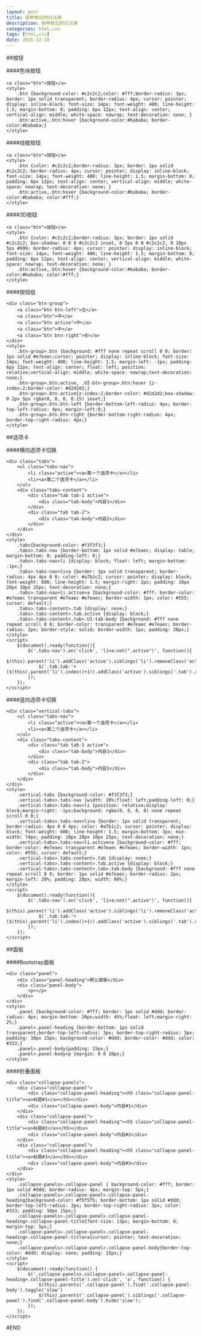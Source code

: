 ```yaml
---
layout: post
title: 各种常见的UI元素
description: 各种常见的UI元素
categories: html,css
tags: [html,css]
date: 2015-12-10
---
```


##按钮

####色块按钮

    <a class="btn">按钮</a>
    <style>
        .btn {background-color: #c2c2c2;color: #fff;border-radius: 3px; border: 1px solid transparent; border-radius: 4px; cursor: pointer; display: inline-block; font-size: 14px; font-weight: 400; line-height: 1.5; margin-bottom: 0; padding: 6px 12px; text-align: center; vertical-align: middle; white-space: nowrap; text-decoration: none; } 
        .btn:active,.btn:hover {background-color:#bababa; border-color:#bababa;}
    </style>

<!-- more -->
####线框按钮

    <a class="btn">按钮</a>
    <style>
        .btn {color: #c2c2c2;border-radius: 3px; border: 1px solid #c2c2c2; border-radius: 4px; cursor: pointer; display: inline-block; font-size: 14px; font-weight: 400; line-height: 1.5; margin-bottom: 0; padding: 6px 12px; text-align: center; vertical-align: middle; white-space: nowrap; text-decoration: none; }
        .btn:active,.btn:hover {background-color:#bababa; border-color:#bababa; color:#fff;}
    </style>

####3D按钮

    <a class="btn">按钮</a>
    <style>
        .btn {color: #c2c2c2;border-radius: 3px; border: 1px solid #c2c2c2; box-shadow: 0 0 0 #c2c2c2 inset, 0 5px 0 0 #c2c2c2, 0 10px 5px #999; border-radius: 4px; cursor: pointer; display: inline-block; font-size: 14px; font-weight: 400; line-height: 1.5; margin-bottom: 0; padding: 6px 12px; text-align: center; vertical-align: middle; white-space: nowrap; text-decoration: none; }
        .btn:active,.btn:hover {background-color:#bababa; border-color:#bababa; color:#fff;} 
    </style>

####按钮组

    <div class="btn-group">
        <a class="btn btn-left">左</a>
        <a class="btn">中</a>
        <a class="btn active">中</a>
        <a class="btn">中</a>
        <a class="btn btn-right">右</a>
    </div>
    <style>
        .btn-group>.btn {background: #fff none repeat scroll 0 0; border: 1px solid #e7eaec;cursor: pointer; display: inline-block; font-size: 14px; font-weight: 400; line-height: 1.5; margin-left: -1px; padding: 6px 12px; text-align: center; float: left; position: relative;vertical-align: middle; white-space: nowrap;text-decoration: none;}
        .btn-group>.btn:active, .UI-btn-group>.btn:hover {z-index:2;border-color: #d2d2d2;}
        .btn-group>.btn.active{z-index:2;border-color: #d2d2d2;box-shadow: 0 2px 5px rgba(0, 0, 0, 0.15) inset;}
        .btn-group>.btn.btn-left {border-bottom-left-radius: 4px; border-top-left-radius: 4px; margin-left:0;}
        .btn-group>.btn.btn-right {border-bottom-right-radius: 4px; border-top-right-radius: 4px;}
    </style>



##选项卡

####横向选项卡切换

    <div class="tabs">
        <ul class="tabs-nav">
            <li class="active"><a>第一个选项卡</a></li>
            <li><a>第二个选项卡</a></li>
        </ul>
        <div class="tabs-content">
            <div class="tab tab-1 active">
                <div class="tab-body">内容1</div>
            </div>
            <div class="tab tab-2">
                <div class="tab-body">内容2</div>
            </div>
        </div>
    </div>
    <style>
        .tabs{background-color: #f3f3f3;}
        .tabs>.tabs-nav {border-bottom: 1px solid #e7eaec; display: table; margin-bottom: 0; padding-left: 0;}
        .tabs>.tabs-nav>li {display: block; float: left; margin-bottom: -1px;}
        .tabs>.tabs-nav>li>a {border: 1px solid transparent; border-radius: 4px 4px 0 0; color: #a7b1c2; cursor: pointer; display: block; font-weight: 600; line-height: 1.5; margin-right: 2px; padding: 10px 20px 10px 25px; text-decoration: none;}
        .tabs>.tabs-nav>li.active>a {background-color: #fff; border-color: #e7eaec transparent #e7eaec #e7eaec; border-width: 1px; color: #555; cursor: default;}
        .tabs>.tabs-content>.tab {display: none;}
        .tabs>.tabs-content>.tab.active {display: block;}
        .tabs>.tabs-content>.tab>.UI-tab-body {background: #fff none repeat scroll 0 0; border-color: transparent #e7eaec #e7eaec; border-radius: 2px; border-style: solid; border-width: 1px; padding: 20px;}
    </style>
    <script>
        $(document).ready(function(){
            $('.tabs-nav').on('click', 'li>a:not(".active")', function(){
                $(this).parent('li').addClass('active').siblings('li').removeClass('active');
                $('.tab.tab-'+($(this).parent('li').index()+1)).addClass('active').siblings('.tab').removeClass('active');
            });
        });
    </script>

####竖向选项卡切换


    <div class="vertical-tabs">
        <ul class="tabs-nav">
            <li class="active"><a>第一个选项卡</a></li>
            <li><a>第二个选项卡</a></li>
        </ul>
        <div class="tabs-content">
            <div class="tab tab-1 active">
                <div class="tab-body">内容1</div>
            </div>
            <div class="tab tab-2">
                <div class="tab-body">内容2</div>
            </div>
        </div>
    </div>
    <style>
        .vertical-tabs {background-color: #f3f3f3;}
        .vertical-tabs>.tabs-nav {width: 20%;float: left;padding-left: 0;}
        .vertical-tabs>.tabs-nav>li {position: relative;display: block;margin-right: -1px;background: rgba(0, 0, 0, 0) none repeat scroll 0 0;}
        .vertical-tabs>.tabs-nav>li>a {border: 1px solid transparent; border-radius: 4px 0 0 4px; color: #a7b1c2; cursor: pointer; display: block; font-weight: 600; line-height: 1.5; margin-bottom: 3px; min-width: 74px; padding: 10px 20px 10px 25px; text-decoration: none;}
        .vertical-tabs>.tabs-nav>li.active>a {background-color: #fff; border-color: #e7eaec transparent #e7eaec #e7eaec; border-width: 1px; color: #555; cursor: default;}
        .vertical-tabs>.tabs-content>.tab {display: none;}
        .vertical-tabs>.tabs-content>.tab.active {display: block;}
        .vertical-tabs>.tabs-content>.tab>.tab-body {background: #fff none repeat scroll 0 0; border: 1px solid #e7eaec; border-radius: 2px; margin-left: 20%; padding: 20px; width: 80%;}
    </style>
    <script>
        $(document).ready(function(){
            $('.tabs-nav').on('click', 'li>a:not(".active")', function(){
                $(this).parent('li').addClass('active').siblings('li').removeClass('active');
                $('.tab.tab-'+($(this).parent('li').index()+1)).addClass('active').siblings('.tab').removeClass('active');
            });
        });
    </script>


##面板

####Bootstrap面板


    <div class="panel">
        <div class="panel-heading">默认面板</div>
        <div class="panel-body">
            <p></p>
        </div>
    </div>
    <style>
        .panel {background-color: #fff; border: 1px solid #ddd; border-radius: 4px; margin-bottom: 20px;width: 45%;float: left;margin-right: 2%;}
        .panel>.panel-heading {border-bottom: 1px solid transparent;border-top-left-radius: 3px; border-top-right-radius: 3px; padding: 10px 15px; background-color: #ddd; border-color: #ddd; color: #333;}
        .panel>.panel-body{padding: 15px;}
        .panel>.panel-body>p {margin: 0 0 10px;}
    </style>


####折叠面板

    <div class="collapse-panels">
        <div class="collapse-panel">
            <div class="collapse-panel-heading"><h5 class="collapse-panel-title"><a>标题#1</a></h5></div>
            <div class="collapse-panel-body">内容#1</div>
        </div>
        <div class="collapse-panel">
            <div class="collapse-panel-heading"><h5 class="collapse-panel-title"><a>标题#2</a></h5></div>
            <div class="collapse-panel-body">内容#2</div>
        </div>
        <div class="collapse-panel">
            <div class="collapse-panel-heading"><h5 class="collapse-panel-title"><a>标题#3</a></h5></div>
            <div class="collapse-panel-body">内容#3</div>
        </div>
    </div>
    <style>
        .collapse-panels>.collapse-panel { background-color: #fff; border: 1px solid #ddd; border-radius: 4px; margin-top: 5px;}
        .collapse-panels>.collapse-panel>.collapse-panel-heading{background-color: #f5f5f5; border-bottom: 1px solid #ddd; border-top-left-radius: 3px; border-top-right-radius: 3px; color: #333; padding: 10px 15px;}
        .collapse-panels>.collapse-panel>.collapse-panel-heading>.collapse-panel-title{font-size: 13px; margin-bottom: 0; margin-top: 5px;}
        .collapse-panels>.collapse-panel>.collapse-panel-heading>.collapse-panel-title>a{cursor: pointer; text-decoration: none;} 
        .collapse-panels>.collapse-panel>.collapse-panel-body{border-top-color: #ddd; display: none; padding: 15px;}
    </style>
    <script>
        $(document).ready(function() {
            $('.collapse-panels>.collapse-panel>.collapse-panel-heading>.collapse-panel-title').on('click', 'a', function() {
                $(this).parents('.collapse-panel').find('.collapse-panel-body').toggle('slow')
                $(this).parents('.collapse-panel').siblings('.collapse-panel').find('.collapse-panel-body').hide('slow');
            });
        });
    </script>


#END